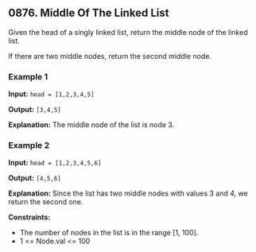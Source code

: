## 0876. Middle Of The Linked List

Given the head of a singly linked list, return the middle node of the linked list.

If there are two middle nodes, return the second middle node.

### Example 1

**Input:** `head = [1,2,3,4,5]`

**Output:** `[3,4,5]`

**Explanation:** The middle node of the list is node 3.

### Example 2

**Input:** `head = [1,2,3,4,5,6]`

**Output:** `[4,5,6]`

**Explanation:** Since the list has two middle nodes with values 3 and 4, we return the second one.

**Constraints:**

- The number of nodes in the list is in the range [1, 100].
- 1 <= Node.val <= 100